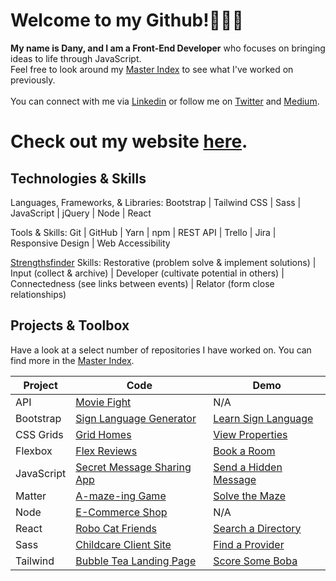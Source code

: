 # Welcome to my Github!👩🏻‍💻 

<strong>My name is Dany, and I am a Front-End Developer</strong> who focuses on bringing ideas to life through JavaScript.<br>
Feel free to look around my [Master Index](https://github.com/dcc5235/Master_Index) to see what I've worked on previously. <br>
<br>You can connect with me via [Linkedin](https://www.linkedin.com/in/danychheang/) or follow me on [Twitter](https://twitter.com/DanyChheang) and [Medium](https://medium.com/switching-careers-to-front-end-development). </strong>

# Check out my website [here](https://danychheang.com).

## Technologies & Skills

Languages, Frameworks, & Libraries: Bootstrap | Tailwind CSS | Sass | JavaScript | jQuery | Node | React

Tools & Skills: Git | GitHub | Yarn | npm | REST API | Trello | Jira | Responsive Design | Web Accessibility

[Strengthsfinder](https://bit.ly/3nBdOjh) Skills: Restorative (problem solve & implement solutions) | Input (collect & archive) | Developer (cultivate potential in others) | Connectedness (see links between events) | Relator (form close relationships)

## Projects & Toolbox
Have a look at a select number of repositories I have worked on. You can find more in the [Master Index](https://github.com/dcc5235/Master_Index).
  
Project | Code | Demo
------------ | ------------- | ------------- 
API | [Movie Fight](https://github.com/dcc5235/App_Design_Patterns) | N/A
Bootstrap | [Sign Language Generator](https://github.com/dcc5235/Sign_Language) | [Learn Sign Language](https://dcc5235.github.io/Sign_Language/)
CSS Grids | [Grid Homes](https://github.com/dcc5235/Grid_Homes) | [View Properties](https://dcc5235.github.io/Grid_Homes/)
Flexbox | [Flex Reviews](https://github.com/dcc5235/Flex_Reviews) | [Book a Room](https://dcc5235.github.io/Flex_Reviews/)
JavaScript | [Secret Message Sharing App](https://github.com/dcc5235/Hidden_Message) | [Send a Hidden Message](https://hidden-message-seven.vercel.app/)
Matter | [A-maze-ing Game](https://github.com/dcc5235/A-maze-ing_Game) | [Solve the Maze](https://dcc5235.github.io/A-maze-ing_Game/)
Node | [E-Commerce Shop](https://github.com/dcc5235/EComm_Shop) | N/A
React | [Robo Cat Friends](https://github.com/dcc5235/Robo_Friends) | [Search a Directory](https://dcc5235.github.io/Robo_Friends/)
Sass | [Childcare Client Site](https://github.com/dcc5235/Childcare_Landing) | [Find a Provider](https://dcc5235.github.io/Childcare_Landing/)
Tailwind | [Bubble Tea Landing Page](https://github.com/dcc5235/Tea_Landing) | [Score Some Boba](https://dcc5235.github.io/Tea_Landing/)


<!--
**dcc5235/dcc5235** is a ✨ _special_ ✨ repository because its `README.md` (this file) appears on your GitHub profile.

Here are some ideas to get you started:

- 🔭 I’m currently working on ...
- 🌱 I’m currently learning ...
- 👯 I’m looking to collaborate on ...
- 🤔 I’m looking for help with ...
- 💬 Ask me about ...
- 📫 How to reach me: ...
- 😄 Pronouns: ...
- ⚡ Fun fact: ...
-->
